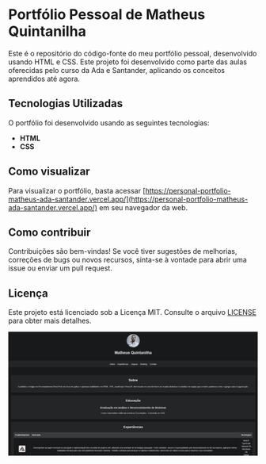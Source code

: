 # Portfólio Pessoal de Matheus Quintanilha

Este é o repositório do código-fonte do meu portfólio pessoal, desenvolvido usando HTML e CSS. Este projeto foi desenvolvido como parte das aulas oferecidas pelo curso da Ada e Santander, aplicando os conceitos aprendidos até agora.

## Tecnologias Utilizadas

O portfólio foi desenvolvido usando as seguintes tecnologias:

- **HTML**
- **CSS**

## Como visualizar

Para visualizar o portfólio, basta acessar [https://personal-portfolio-matheus-ada-santander.vercel.app/](https://personal-portfolio-matheus-ada-santander.vercel.app/) em seu navegador da web.

## Como contribuir

Contribuições são bem-vindas! Se você tiver sugestões de melhorias, correções de bugs ou novos recursos, sinta-se à vontade para abrir uma issue ou enviar um pull request.

## Licença

Este projeto está licenciado sob a Licença MIT. Consulte o arquivo [LICENSE](LICENSE) para obter mais detalhes.

![Captura de Tela](assets/img/portfolio.png)
